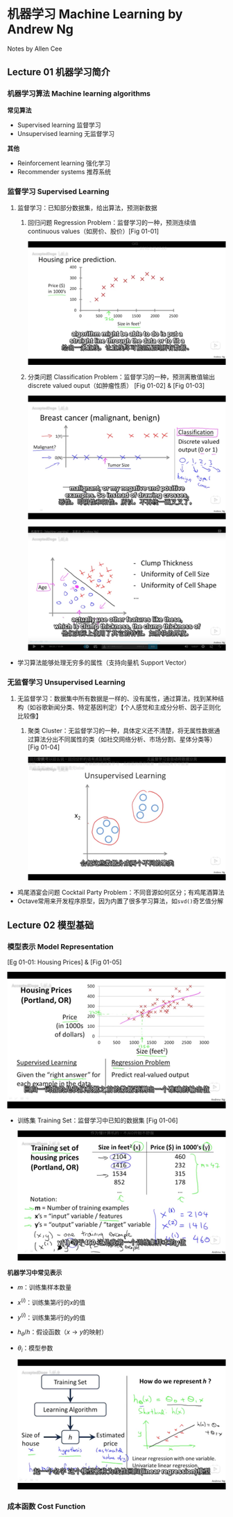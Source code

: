 # 机器学习 Machine Learning by Andrew Ng

Notes by Allen Cee  

  

## Lecture 01 机器学习简介

  

### 机器学习算法 Machine learning algorithms

**常见算法**

- Supervised learning 监督学习
- Unsupervised learning 无监督学习

**其他**

- Reinforcement learning 强化学习
- Recommender systems 推荐系统

  

### 监督学习 Supervised Learning

1. 监督学习：已知部分数据集，给出算法，预测新数据

   1. 回归问题 Regression Problem：监督学习的一种，预测连续值 continuous values（如房价、股价）[Fig 01-01]

      ![01-01](01-01.png)

   2. 分类问题 Classification Problem：监督学习的一种，预测离散值输出 discrete valued ouput（如肿瘤性质） [Fig 01-02] & [Fig 01-03]

      ![01-02](01-02.png)

      ![01-03](01-03.png)


* 学习算法能够处理无穷多的属性（支持向量机 Support Vector）

  

### 无监督学习 Unsupervised Learning

1. 无监督学习：数据集中所有数据是一样的、没有属性，通过算法，找到某种结构（如谷歌新闻分类、特定基因判定）【个人感觉和主成分分析、因子正则化比较像】

   1. 聚类 Cluster：无监督学习的一种，具体定义还不清楚，将无属性数据通过算法分出不同属性的类（如社交网络分析、市场分割、星体分类等）[Fig 01-04]

      ![01-04](01-04.png)


* 鸡尾酒宴会问题 Cocktail Party Problem：不同音源如何区分；有鸡尾酒算法
* Octave常用来开发程序原型，因为内置了很多学习算法，如`svd()`奇艺值分解

  

## Lecture 02 模型基础

  

### 模型表示 Model Representation

[Eg 01-01: Housing Prices] & [Fig 01-05]

![01-05](01-05.png)

  

* 训练集 Training Set：监督学习中已知的数据集 [Fig 01-06]

  ![01-06](01-06.png)

  

**机器学习中常见表示**

* $m$：训练集样本数量

* $x^{(i)}$：训练集第$i$行的$x$的值

* $y^{(i)}$：训练集第$i$行的$y$的值

* $h_{\theta}/h$：假设函数（$x\to y$的映射）

* $\theta_i$：模型参数

  ![01-07](01-07.png) 

    

### 成本函数 Cost Function



